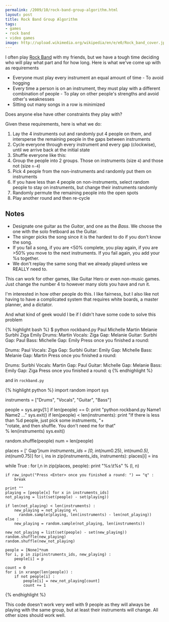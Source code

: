 ```yaml
--- 
permalink: /2009/10/rock-band-group-algorithm.html
layout: post
title: Rock Band Group Algorithm
tags: 
- games
- rock band
- video games
image: http://upload.wikimedia.org/wikipedia/en/e/e0/Rock_band_cover.jpg
---
```

I often play [Rock Band](http://en.wikipedia.org/wiki/Rock_Band_%28video_game%29) with my friends, but we have a tough time deciding who will play what part and for how long. Here is what we've come up with as requirements

* Everyone must play every instrument an equal amount of time - To avoid hogging
* Every time a person is on an instrument, they must play with a different combination of people - To play on other people's strengths and avoid other's weaknesses
* Sitting out many songs in a row is minimized

Does anyone else have other constraints they play with?

Given these requirements, here is what we do:

1. Lay the 4 instruments out and randomly put 4 people on them, and intersperse the remaining people in the gaps between instruments
1. Cycle everyone through every instrument and every gap (clockwise), until we arrive back at the initial state
1. Shuffle everyone like this:
  1. Group the people into 2 groups. Those on instruments (size `4`) and those not (size `n-4`)
  1. Pick 4 people from the non-instruments and randomly put them on instruments
  1. If you have less than 4 people on non-instruments, select random people to stay on instruments, but change their instruments randomly
  1. Randomly permute the remaining people into the open spots
1. Play another round and then re-cycle

## Notes

* Designate one guitar as the *Guitar*, and one as the *Bass*. We choose the one with the solo fretboard as the Guitar.
* The singer picks the song since it is the hardest to do if you don't know the song.
* If you fail a song, if you are &lt;50% complete, you play again, if you are &gt;50% you move to the next instruments. If you fail again, you add your %s together.
* We don't replay the same song that we already played unless we REALLY need to.

This can work for other games, like Guitar Hero or even non-music games. Just change the number 4 to however many slots you have and run it.

I'm interested in how other people do this. I like fairness, but I also like not having to have a complicated system that requires white boards, a master planner, and a dictator.

And what kind of geek would I be if I didn't have some code to solve this problem

{% highlight bash %}
$ python rockband.py Paul Michelle Martin Melanie Surbhi Ziga Emily
Drums:  Martin
Vocals: Ziga
 Gap:   Melanie
Guitar: Surbhi
 Gap:   Paul
Bass:   Michelle
 Gap:   Emily
Press <Enter> once you finished a round: 

Drums:  Paul
Vocals: Ziga
 Gap:   Surbhi
Guitar: Emily
 Gap:   Michelle
Bass:   Melanie
 Gap:   Martin
Press <Enter> once you finished a round: 

Drums:  Surbhi
Vocals: Martin
 Gap:   Paul
Guitar: Michelle
 Gap:   Melanie
Bass:   Emily
 Gap:   Ziga
Press <Enter> once you finished a round: q
{% endhighlight %}

and in `rockband.py`

{% highlight python %}
import random
import sys

instruments = ["Drums", "Vocals", "Guitar", "Bass"]

people = sys.argv[1:]
if len(people) == 0:
    print "python rockband.py Name1 Name2 ..."
    sys.exit()
if len(people) < len(instruments):
    print "If there is less than %d people, just pick some instruments, "+\
      "rotate, and then shuffle. You don't need me for that"\
      % len(instruments)
    sys.exit()

random.shuffle(people)
num = len(people)

places = [' Gap']*num
instruments_ids = [0, int(num*0.25), int(num*0.5), int(num*0.75)]
for i, ins in zip(instruments_ids, instruments):
    places[i] = ins

while True :
    for l,n in zip(places, people):
        print "%s:\t%s" % (l, n)

    if raw_input("Press <Enter> once you finished a round: ") == "q" :
        break

    print ""
    playing = [people[x] for x in instruments_ids]
    not_playing = list(set(people) - set(playing))

    if len(not_playing) < len(instruments) :
        new_playing = not_playing +\
          random.sample(playing, len(instruments) - len(not_playing))
    else :
        new_playing = random.sample(not_playing, len(instruments))

    new_not_playing = list(set(people) - set(new_playing))
    random.shuffle(new_playing)
    random.shuffle(new_not_playing)

    people = [None]*num
    for i, p in zip(instruments_ids, new_playing) :
        people[i] = p

    count = 0
    for i in xrange(len(people)) :
        if not people[i] :
            people[i] = new_not_playing[count]
            count += 1
{% endhighlight %}

This code doesn't work very well with 9 people as they will always be playing with the same group, but at least their instruments will change. All other sizes should work well.
